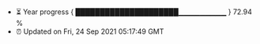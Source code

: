 - ⏳ Year progress { █████████████████████▁▁▁▁▁▁▁▁▁ } 72.94 %
- ⏰ Updated on Fri, 24 Sep 2021 05:17:49 GMT

